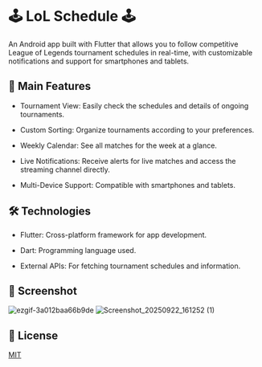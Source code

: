 # 🕹️ LoL Schedule 🕹️

An Android app built with Flutter that allows you to follow competitive League of Legends tournament schedules in real-time, with customizable notifications and support for smartphones and tablets.


## 📱 Main Features

- Tournament View: Easily check the schedules and details of ongoing tournaments.

- Custom Sorting: Organize tournaments according to your preferences.

- Weekly Calendar: See all matches for the week at a glance.

- Live Notifications: Receive alerts for live matches and access the streaming channel directly.

- Multi-Device Support: Compatible with smartphones and tablets.

## 🛠️ Technologies

- Flutter: Cross-platform framework for app development.

- Dart: Programming language used.

- External APIs: For fetching tournament schedules and information.

## 📸 Screenshot
![ezgif-3a012baa66b9de](https://github.com/user-attachments/assets/b789ec54-3858-48fb-8aea-a787fb524b07)
![Screenshot_20250922_161252 (1)](https://github.com/user-attachments/assets/88c5b645-e8a5-4b6d-aff9-b6dec50f6d7e)


## 📄 License

[MIT](https://choosealicense.com/licenses/mit/)

